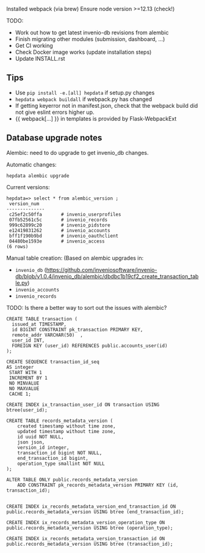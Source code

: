 Installed webpack (via brew)
Ensure node version >=12.13 (check!)

TODO:
 * Work out how to get latest invenio-db revisions from alembic
 * Finish migrating other modules (submission, dashboard, ...)
 * Get CI working
 * Check Docker image works (update installation steps)
 * Update INSTALL.rst

Tips
----
* Use `pip install -e.[all] hepdata` if setup.py changes
* `hepdata webpack buildall` if webpack.py has changed
* If getting keyerror not in manifest.json, check that the webpack build did not give eslint errors higher up.
* {{ webpack[...] }} in templates is provided by Flask-WebpackExt

Database upgrade notes
-------------
Alembic: need to do upgrade to get invenio_db changes.

Automatic changes:

`hepdata alembic upgrade`

Current versions:

```
hepdata=> select * from alembic_version ;
 version_num  
--------------
 c25ef2c50ffa       # invenio_userprofiles
 07fb52561c5c       # invenio_records
 999c62899c20       # invenio_pidstore
 e12419831262       # invenio_accounts
 bff1f190b9bd       # invenio_oauthclient
 04480be1593e       # invenio_access
(6 rows)
```

Manual table creation:
(Based on alembic upgrades in:
  * `invenio_db` (https://github.com/inveniosoftware/invenio-db/blob/v1.0.4/invenio_db/alembic/dbdbc1b19cf2_create_transaction_table.py)
  * `invenio_accounts`
  * `invenio_records`

TODO: Is there a better way to sort out the issues with alembic?

```
CREATE TABLE transaction (
  issued_at TIMESTAMP,
  id BIGINT CONSTRAINT pk_transaction PRIMARY KEY,
  remote_addr VARCHAR(50)  ,
  user_id INT,
  FOREIGN KEY (user_id) REFERENCES public.accounts_user(id)
);

CREATE SEQUENCE transaction_id_seq
AS integer
 START WITH 1
 INCREMENT BY 1
 NO MINVALUE
 NO MAXVALUE
 CACHE 1;

CREATE INDEX ix_transaction_user_id ON transaction USING btree(user_id);

CREATE TABLE records_metadata_version (
    created timestamp without time zone,
    updated timestamp without time zone,
    id uuid NOT NULL,
    json json,
    version_id integer,
    transaction_id bigint NOT NULL,
    end_transaction_id bigint,
    operation_type smallint NOT NULL
);

ALTER TABLE ONLY public.records_metadata_version
    ADD CONSTRAINT pk_records_metadata_version PRIMARY KEY (id, transaction_id);


CREATE INDEX ix_records_metadata_version_end_transaction_id ON public.records_metadata_version USING btree (end_transaction_id);

CREATE INDEX ix_records_metadata_version_operation_type ON public.records_metadata_version USING btree (operation_type);

CREATE INDEX ix_records_metadata_version_transaction_id ON public.records_metadata_version USING btree (transaction_id);

```
